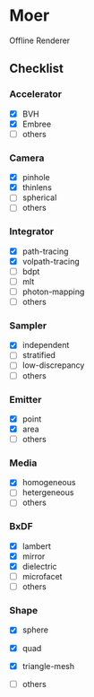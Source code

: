 # Moer
Offline Renderer
## Checklist

### Accelerator
- [x] BVH
- [X] Embree
- [ ] others

### Camera
- [x] pinhole
- [x] thinlens
- [ ] spherical
- [ ] others

### Integrator
- [x] path-tracing
- [X] volpath-tracing
- [ ] bdpt
- [ ] mlt
- [ ] photon-mapping
- [ ] others

### Sampler
- [x] independent 
- [ ] stratified 
- [ ] low-discrepancy
- [ ] others

### Emitter
- [x] point
- [X] area
- [ ] others

### Media
- [X] homogeneous
- [ ] hetergeneous
- [ ] others

### BxDF
- [x] lambert
- [x] mirror
- [x] dielectric
- [ ] microfacet
- [ ] others

### Shape
- [x] sphere
- [x] quad
- [x] triangle-mesh
- [ ] others


